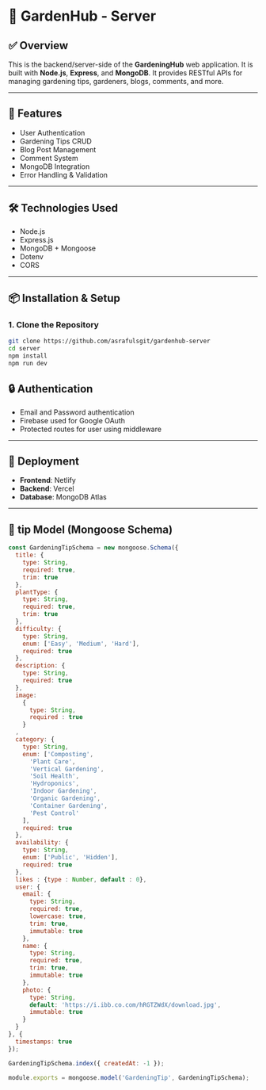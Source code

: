 # 🌿 GardenHub - Server

## ✅ Overview

This is the backend/server-side of the **GardeningHub** web application. It is built with **Node.js**, **Express**, and **MongoDB**. It provides RESTful APIs for managing gardening tips, gardeners, blogs, comments, and more.

---

## 🚀 Features

- User Authentication 
- Gardening Tips CRUD
- Blog Post Management
- Comment System
- MongoDB Integration
- Error Handling & Validation

---

## 🛠️ Technologies Used

- Node.js
- Express.js
- MongoDB + Mongoose
- Dotenv
- CORS

---

## 📦 Installation & Setup

### 1. Clone the Repository

```bash
git clone https://github.com/asrafulsgit/gardenhub-server
cd server
npm install
npm run dev
```

## 🔒 Authentication

- Email and Password authentication 
- Firebase used for Google OAuth  
- Protected routes for user using middleware

---

## 🚀 Deployment

- **Frontend**: Netlify  
- **Backend**: Vercel  
- **Database**: MongoDB Atlas

---

## 🧩 tip Model (Mongoose Schema)

```js
const GardeningTipSchema = new mongoose.Schema({
  title: {
    type: String,
    required: true,
    trim: true
  },
  plantType: {
    type: String,
    required: true,
    trim: true
  },
  difficulty: {
    type: String,
    enum: ['Easy', 'Medium', 'Hard'],
    required: true
  },
  description: {
    type: String,
    required: true
  },
  image: 
    {
      type: String,
      required : true
    }
  ,
  category: {
    type: String,
    enum: ['Composting', 
      'Plant Care', 
      'Vertical Gardening', 
      'Soil Health', 
      'Hydroponics',
      'Indoor Gardening',
      'Organic Gardening',
      'Container Gardening',
      'Pest Control'
    ],
    required: true
  },
  availability: {
    type: String,
    enum: ['Public', 'Hidden'],
    required: true
  },
  likes : {type : Number, default : 0},
  user: {
    email: {
      type: String,
      required: true,
      lowercase: true,
      trim: true,
      immutable: true 
    },
    name: {
      type: String,
      required: true,
      trim: true,
      immutable: true 
    },
    photo: {
      type: String,
      default: 'https://i.ibb.co.com/hRGTZWdX/download.jpg',
      immutable: true 
    }
  }
}, {
  timestamps: true
});

GardeningTipSchema.index({ createdAt: -1 }); 

module.exports = mongoose.model('GardeningTip', GardeningTipSchema);
```


